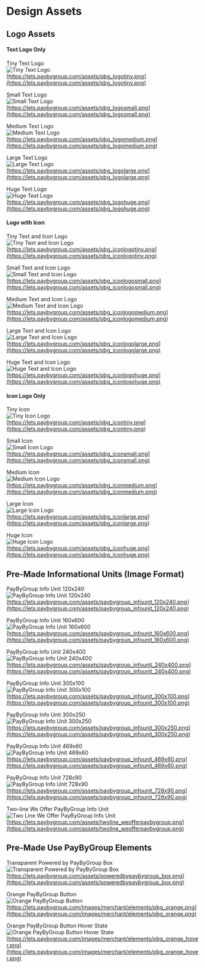 # Design Assets
## Logo Assets

#### Text Logo Only

Tiny Text Logo<br>
![Tiny Text Logo](https://lets.paybygroup.com/assets/pbg_logotiny.png)<br>
[https://lets.paybygroup.com/assets/pbg_logotiny.png](https://lets.paybygroup.com/assets/pbg_logotiny.png)

Small Text Logo<br>
![Small Text Logo](https://lets.paybygroup.com/assets/pbg_logosmall.png)<br>
[https://lets.paybygroup.com/assets/pbg_logosmall.png](https://lets.paybygroup.com/assets/pbg_logosmall.png)

Medium Text Logo<br>
![Medium Text Logo](https://lets.paybygroup.com/assets/pbg_logomedium.png)<br>
[https://lets.paybygroup.com/assets/pbg_logomedium.png](https://lets.paybygroup.com/assets/pbg_logomedium.png)

Large Text Logo<br>
![Large Text Logo](https://lets.paybygroup.com/assets/pbg_logolarge.png)<br>
[https://lets.paybygroup.com/assets/pbg_logolarge.png](https://lets.paybygroup.com/assets/pbg_logolarge.png)

Huge Text Logo<br>
![Huge Text Logo](https://lets.paybygroup.com/assets/pbg_logohuge.png)<br>
[https://lets.paybygroup.com/assets/pbg_logohuge.png](https://lets.paybygroup.com/assets/pbg_logohuge.png)

#### Logo with Icon

Tiny Text and Icon Logo<br>
![Tiny Text and Icon Logo](https://lets.paybygroup.com/assets/pbg_iconlogotiny.png)<br>
[https://lets.paybygroup.com/assets/pbg_iconlogotiny.png](https://lets.paybygroup.com/assets/pbg_iconlogotiny.png)

Small Text and Icon Logo<br>
![Small Text and Icon Logo](https://lets.paybygroup.com/assets/pbg_iconlogosmall.png)<br>
[https://lets.paybygroup.com/assets/pbg_iconlogosmall.png](https://lets.paybygroup.com/assets/pbg_iconlogosmall.png)

Medium Text and Icon Logo<br>
![Medium Text and Icon Logo](https://lets.paybygroup.com/assets/pbg_iconlogomedium.png)<br>
[https://lets.paybygroup.com/assets/pbg_iconlogomedium.png](https://lets.paybygroup.com/assets/pbg_iconlogomedium.png)

Large Text and Icon Logo<br>
![Large Text and Icon Logo](https://lets.paybygroup.com/assets/pbg_iconlogolarge.png)<br>
[https://lets.paybygroup.com/assets/pbg_iconlogolarge.png](https://lets.paybygroup.com/assets/pbg_iconlogolarge.png)

Huge Text and Icon Logo<br>
![Huge Text and Icon Logo](https://lets.paybygroup.com/assets/pbg_iconlogohuge.png)<br>
[https://lets.paybygroup.com/assets/pbg_iconlogohuge.png](https://lets.paybygroup.com/assets/pbg_iconlogohuge.png)

#### Icon Logo Only

Tiny Icon<br>
![Tiny Icon Logo](https://lets.paybygroup.com/assets/pbg_icontiny.png)<br>
[https://lets.paybygroup.com/assets/pbg_icontiny.png] (https://lets.paybygroup.com/assets/pbg_icontiny.png)

Small Icon<br>
![Small Icon Logo](https://lets.paybygroup.com/assets/pbg_iconsmall.png)<br>
[https://lets.paybygroup.com/assets/pbg_iconsmall.png](https://lets.paybygroup.com/assets/pbg_iconsmall.png)

Medium Icon<br>
![Medium Icon Logo](https://lets.paybygroup.com/assets/pbg_iconmedium.png)<br>
[https://lets.paybygroup.com/assets/pbg_iconmedium.png](https://lets.paybygroup.com/assets/pbg_iconmedium.png)

Large Icon<br>
![Large Icon Logo](https://lets.paybygroup.com/assets/pbg_iconlarge.png)<br>
[https://lets.paybygroup.com/assets/pbg_iconlarge.png] (https://lets.paybygroup.com/assets/pbg_iconlarge.png)

Huge Icon<br>
![Huge Icon Logo](https://lets.paybygroup.com/assets/pbg_iconhuge.png)<br>
[https://lets.paybygroup.com/assets/pbg_iconhuge.png](https://lets.paybygroup.com/assets/pbg_iconhuge.png)

## Pre-Made Informational Units (Image Format)

PayByGroup Info Unit 120x240<br>
![PayByGroup Info Unit 120x240](https://lets.paybygroup.com/assets/paybygroup_infounit_120x240.png)<br>
[https://lets.paybygroup.com/assets/paybygroup_infounit_120x240.png](https://lets.paybygroup.com/assets/paybygroup_infounit_120x240.png)

PayByGroup Info Unit 160x600<br>
![PayByGroup Info Unit 160x600](https://lets.paybygroup.com/assets/paybygroup_infounit_160x600.png)<br>
[https://lets.paybygroup.com/assets/paybygroup_infounit_160x600.png](https://lets.paybygroup.com/assets/paybygroup_infounit_160x600.png)

PayByGroup Info Unit 240x400<br>
![PayByGroup Info Unit 240x400](https://lets.paybygroup.com/assets/paybygroup_infounit_240x400.png)<br>
[https://lets.paybygroup.com/assets/paybygroup_infounit_240x400.png](https://lets.paybygroup.com/assets/paybygroup_infounit_240x400.png)

PayByGroup Info Unit 300x100<br>
![PayByGroup Info Unit 300x100](https://lets.paybygroup.com/assets/paybygroup_infounit_300x100.png)<br>
[https://lets.paybygroup.com/assets/paybygroup_infounit_300x100.png](https://lets.paybygroup.com/assets/paybygroup_infounit_300x100.png)

PayByGroup Info Unit 300x250<br>
![PayByGroup Info Unit 300x250](https://lets.paybygroup.com/assets/paybygroup_infounit_300x250.png)<br>
[https://lets.paybygroup.com/assets/paybygroup_infounit_300x250.png](https://lets.paybygroup.com/assets/paybygroup_infounit_300x250.png)

PayByGroup Info Unit 469x60<br>
![PayByGroup Info Unit 469x60](https://lets.paybygroup.com/assets/paybygroup_infounit_469x60.png)<br>
[https://lets.paybygroup.com/assets/paybygroup_infounit_469x60.png](https://lets.paybygroup.com/assets/paybygroup_infounit_469x60.png)

PayByGroup Info Unit 728x90<br>
![PayByGroup Info Unit 728x90](https://lets.paybygroup.com/assets/paybygroup_infounit_728x90.png)<br>
[https://lets.paybygroup.com/assets/paybygroup_infounit_728x90.png](https://lets.paybygroup.com/assets/paybygroup_infounit_728x90.png)

Two-line We Offer PayByGroup Info Unit<br>
![Two Line We Offer PayByGroup Info Unit](https://lets.paybygroup.com/assets/twoline_weofferpaybygroup.png)<br>
[https://lets.paybygroup.com/assets/twoline_weofferpaybygroup.png](https://lets.paybygroup.com/assets/twoline_weofferpaybygroup.png)

<!-- ## Pre-Made Informational Units (Customizable HTML Formats)

http://www.vacationrental365.com/site/PropertyList/18064/View-Vacation-Rentals.aspx

<div class='pbg_info' data-popup-button='Keep Browsing' data-popup-button-action='close' style='float: right;width: 400px;overflow: visible;position: relative;margin-top: -65px;cursor:pointer;'>
<p>
Need to split the cost? We now offer
<img height='20' src='http://lets.paybygroup.com/assets/paybygroup-text-small.png' style='vertical-align: middle;margin-right: 5px;'>
<a href='#'>Learn More</a>.
</p>
</div>

<pre class="terminal">
<div class='pbg_info' data-popup-button='Keep Browsing' data-popup-button-action='close' style='float: right;width: 400px;overflow: visible;position: relative;margin-top: -65px;cursor:pointer;'>
<p>
Need to split the cost? We now offer
<img height='20' src='http://lets.paybygroup.com/assets/paybygroup-text-small.png' style='vertical-align: middle;margin-right: 5px;'>
<a href='#'>Learn More</a>.
</p>
</div>
</pre> 

## Pre-Made Use PayByGroup Designs (Customizable HTML Formats)

Beachfront Only checkout page box

-->

## Pre-Made Use PayByGroup Elements

Transparent Powered by PayByGroup Box<br>
![Transparent Powered by PayByGroup Box](https://lets.paybygroup.com/assets/poweredbypaybygroup_box.png)<br>
[https://lets.paybygroup.com/assets/poweredbypaybygroup_box.png](https://lets.paybygroup.com/assets/poweredbypaybygroup_box.png)

Orange PayByGroup Button<br>
![Orange PayByGroup Button](https://lets.paybygroup.com/images/merchant/elements/pbg_orange.png)<br>
[https://lets.paybygroup.com/images/merchant/elements/pbg_orange.png](https://lets.paybygroup.com/images/merchant/elements/pbg_orange.png)

Orange PayByGroup Button Hover State<br>
![Orange PayByGroup Button Hover State](https://lets.paybygroup.com/images/merchant/elements/pbg_orange_hover.png)<br>
[https://lets.paybygroup.com/images/merchant/elements/pbg_orange_hover.png](https://lets.paybygroup.com/images/merchant/elements/pbg_orange_hover.png)




